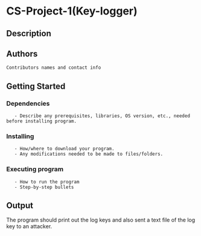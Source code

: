 # CS-Project-1(Key-logger)

## Description

## Authors

    Contributors names and contact info

## Getting Started

   ### Dependencies
       - Describe any prerequisites, libraries, OS version, etc., needed before installing program.
   ### Installing
       - How/where to download your program.
       - Any modifications needed to be made to files/folders.
   ### Executing program
       - How to run the program
       - Step-by-step bullets

## Output
  The program should print out the log keys and also sent a text file of the log key to an attacker.
